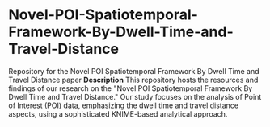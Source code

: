 # Novel-POI-Spatiotemporal-Framework-By-Dwell-Time-and-Travel-Distance
Repository for the Novel POI Spatiotemporal Framework By Dwell Time and Travel Distance paper
**Description**
This repository hosts the resources and findings of our research on the "Novel POI Spatiotemporal Framework By Dwell Time and Travel Distance." Our study focuses on the analysis of Point of Interest (POI) data, emphasizing the dwell time and travel distance aspects, using a sophisticated KNIME-based analytical approach.
